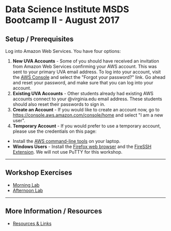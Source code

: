 # Data Science Institute MSDS Bootcamp II - August 2017

## Setup / Prerequisites
Log into Amazon Web Services. You have four options:

  1. **New UVA Accounts** - Some of you should have received an invitation from Amazon Web Services confirming your AWS account. This was sent to your primary UVA email address. To log into your account, visit the [AWS Console](https://console.aws.amazon.com/) and select the "Forgot your password?" link. Go ahead and reset your password, and make sure that you can log into your account.
  2. **Existing UVA Accounts** - Other students already had existing AWS accounts connect to your @virginia.edu email address. These students should also reset their passwords to sign in.
  3. **Create an Account** - If you would like to create an account now, go to https://console.aws.amazon.com/console/home and select "I am a new user".
  4. **Temporary Account** - If you would prefer to use a temporary account, please use the credentials on this page: 

* Install the [AWS command-line tools](https://aws.amazon.com/cli/) on your laptop.
* **Windows Users** - Install the [Firefox web browser](https://www.mozilla.org/en-US/firefox/) and the [FireSSH Extension](https://addons.mozilla.org/en-US/firefox/addon/firessh/). We will not use PuTTY for this workshop.

- - -

## Workshop Exercises
* [Morning Lab](https://github.com/uvasomrc/dsi-workshop/blob/master/am-lab.md)
* [Afternoon Lab](https://github.com/uvasomrc/dsi-workshop/blob/master/pm-lab.md)

- - -

## More Information / Resources
* [Resources & Links](https://github.com/uvasomrc/dsi-workshop/blob/master/resources.md)
